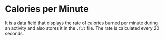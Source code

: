 # Calories per Minute
It is a data field that displays the rate of calories burned per minute during an activity and also stores it in the `.fit` file.
The rate is calculated every 20 seconds.
